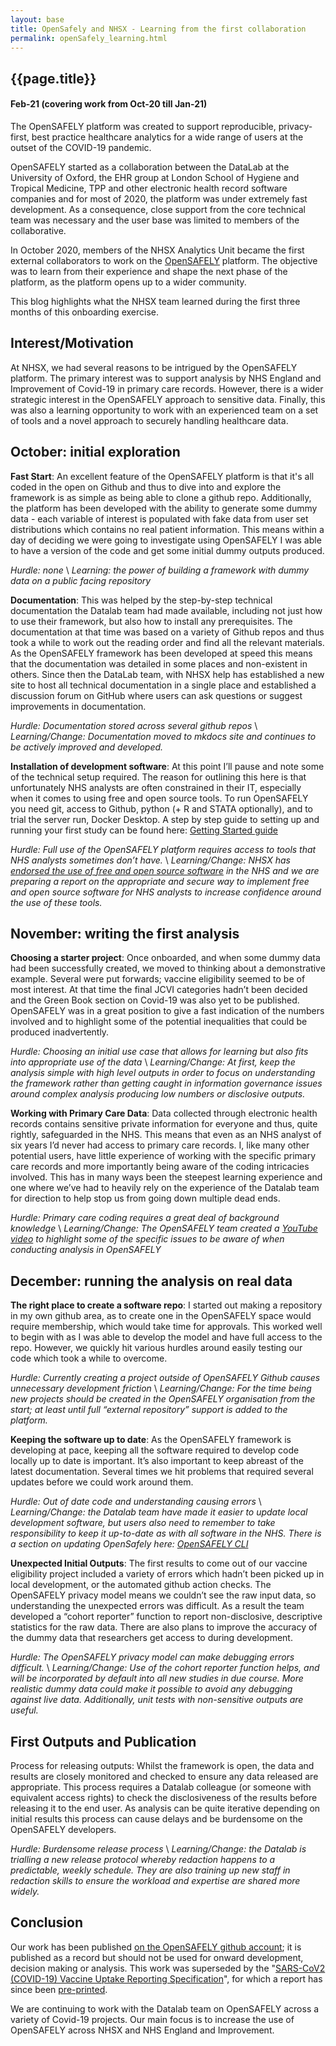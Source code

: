 ```yaml
---
layout: base
title: OpenSafely and NHSX - Learning from the first collaboration
permalink: openSafely_learning.html
---
```


<h2> {{page.title}} </h2>
<h4> Feb-21 (covering work from Oct-20 till Jan-21) </h4>

The OpenSAFELY platform was created to support reproducible, privacy-first, best practice healthcare analytics for a wide range of users at the outset of the COVID-19 pandemic.

OpenSAFELY started as a collaboration between the DataLab at the University of Oxford, the EHR group at London School of Hygiene and Tropical Medicine, TPP and other electronic health record software companies and for most of 2020, the platform was under extremely fast development. As a consequence, close support from the core technical team was necessary and the user base was limited to members of the collaborative.

In October 2020, members of the NHSX Analytics Unit became the first external collaborators to work on the [OpenSAFELY](https://opensafely.org/) platform.  The objective was to learn from their experience and shape the next phase of the platform, as the platform opens up to a wider community.

This blog highlights what the NHSX team learned during the first three months of this onboarding exercise. 

## Interest/Motivation

At NHSX, we had several reasons to be intrigued by the OpenSAFELY platform.  The primary interest was to support analysis by NHS England and Improvement of Covid-19 in primary care records.  However, there is a wider strategic interest in the OpenSAFELY approach to sensitive data.   Finally, this was also a learning opportunity to work with an experienced team on a set of tools and a novel approach to securely handling healthcare data.  

## October: initial exploration

**Fast Start**: An excellent feature of the OpenSAFELY platform is that it's all coded in the open on Github and thus to dive into and explore the framework is as simple as being able to clone a github repo.   Additionally, the platform has been developed with the ability to generate some dummy data - each variable of interest is populated with fake data from user set distributions which contains no real patient information.  This means within a day of deciding we were going to investigate using OpenSAFELY I was able to have a version of the code and get some initial dummy outputs produced.   

*Hurdle: none* \\
*Learning: the power of building a framework with dummy data on a public facing repository*

**Documentation**: This was helped by the step-by-step technical documentation the Datalab team had made available, including not just how to use their framework, but also how to install any prerequisites.  The documentation at that time was based on a variety of Github repos and thus took a while to work out the reading order and find all the relevant materials.  As the OpenSAFELY framework has been developed at speed this means that the documentation was detailed in some places and non-existent in others. Since then the DataLab team, with NHSX help has established a new site to host all technical documentation in a single place and established a discussion forum on GitHub where users can ask questions or suggest improvements in documentation.

*Hurdle: Documentation stored across several github repos* \\
*Learning/Change: Documentation moved to mkdocs site and continues to be actively improved and developed.*

**Installation of development software**: At this point I’ll pause and note some of the technical setup required.  The reason for outlining this here is that unfortunately NHS analysts are often constrained in their IT, especially when it comes to using free and open source tools.  To run OpenSAFELY you need git, access to Github, python (+ R and STATA optionally), and to trial the server run, Docker Desktop.  A step by step guide to setting up and running your first study can be found here: [Getting Started guide](https://docs.opensafely.org/getting-started/)

*Hurdle: Full use of the OpenSAFELY platform requires access to tools that NHS analysts sometimes don’t have.* \\
*Learning/Change: NHSX has [endorsed the use of free and open source software](https://www.nhsx.nhs.uk/blogs/data-saves-lives-building-and-skilling-nhs-analytics-community/) in the NHS and we are preparing a report on the appropriate and secure way to implement free and open source software for NHS analysts to increase confidence around the use of these tools.*

## November: writing the first analysis

**Choosing a starter project**: Once onboarded, and when some dummy data had been successfully created, we moved to thinking about a demonstrative example.   Several were put forwards; vaccine eligibility seemed to be of most interest.  At that time the final JCVI categories hadn’t been decided and the Green Book section on Covid-19 was also yet to be published.  OpenSAFELY was in a great position to give a fast indication of the numbers involved and to highlight some of the potential inequalities that could be produced inadvertently.

*Hurdle: Choosing an initial use case that allows for learning but also fits into appropriate use of the data* \\
*Learning/Change: At first, keep the analysis simple with high level outputs in order to focus on understanding the framework rather than getting caught in information governance issues around complex analysis producing low numbers or disclosive outputs.*

**Working with Primary Care Data**: Data collected through electronic health records contains sensitive private information for everyone and thus, quite rightly, safeguarded in the NHS.  This means that even as an NHS analyst of six years I’d never had access to primary care records.  I, like many other potential users, have little experience of working with the specific primary care records and more importantly being aware of the coding intricacies involved.   This has in many ways been the steepest learning experience and one where we’ve had to heavily rely on the experience of the Datalab team for direction to help stop us from going down multiple dead ends.   

*Hurdle: Primary care coding requires a great deal of background knowledge* \\
*Learning/Change: The OpenSAFELY team created a [YouTube video](https://youtu.be/NEwSQ5-dWSg) to highlight some of the specific issues to be aware of when conducting analysis in OpenSAFELY*


## December: running the analysis on real data

**The right place to create a software repo**: I started out making a repository in my own github area, as to create one in the OpenSAFELY space would require membership, which would take time for approvals.   This worked well to begin with as I was able to develop the model and have full access to the repo.  However, we quickly hit various hurdles around easily testing our code which took a while to overcome. 

*Hurdle: Currently creating a project outside of OpenSAFELY Github causes unnecessary development friction* \\
*Learning/Change: For the time being new projects should be created in the OpenSAFELY organisation from the start; at least until full “external repository” support is added to the platform.*

**Keeping the software up to date**: As the OpenSAFELY framework is developing at pace, keeping all the software required to develop code locally up to date is important.   It’s also important to keep abreast of the latest documentation.  Several times we hit problems that required several updates before we could work around them.

*Hurdle: Out of date code and understanding causing errors* \\
*Learning/Change: the Datalab team have made it easier to update local development software, but users also need to remember to take responsibility to keep it up-to-date as with all software in the NHS. There is a section on updating OpenSafely here: [OpenSAFELY CLI](https://docs.opensafely.org/en/latest/opensafely-cli/)*

**Unexpected Initial Outputs**: The first results to come out of our vaccine eligibility project included a variety of errors which hadn’t been picked up in local development, or the automated github action checks.  The OpenSAFELY privacy model means we couldn’t see the raw input data, so understanding the unexpected errors was difficult.  As a result the team developed a “cohort reporter” function to report non-disclosive, descriptive statistics for the raw data.  There are also plans to improve the accuracy of the dummy data that researchers get access to during development.

*Hurdle: The OpenSAFELY privacy model can make debugging errors difficult.* \\
*Learning/Change: Use of the cohort reporter function helps, and will be incorporated by default into all new studies in due course.  More realistic dummy data could make it possible to avoid any debugging against live data. Additionally, unit tests with non-sensitive outputs are useful.* 

## First Outputs and Publication

Process for releasing outputs: Whilst the framework is open, the data and results are closely monitored and checked to ensure any data released are appropriate.  This process requires a Datalab colleague (or someone with equivalent access rights) to check the disclosiveness of the results before releasing it to the end user.  As analysis can be quite iterative depending on initial results this process can cause delays and be burdensome on the OpenSAFELY developers.  

*Hurdle: Burdensome release process* \\
*Learning/Change: the Datalab is trialling a new release protocol whereby redaction happens to a predictable, weekly schedule.  They are also training up new staff in redaction skills to ensure the workload and expertise are shared more widely.*

## Conclusion

Our work has been published [on the OpenSAFELY github account](https://github.com/opensafely/OS_OC_v001-research);  it is published as a record but should not be used for onward development, decision making or analysis. This work was superseded by the "[SARS-CoV2 (COVID-19) Vaccine Uptake Reporting Specification](https://github.com/opensafely/primis-covid-vacc-uptake-spec)", for which a report has since been [pre-printed](https://doi.org/10.1101/2021.01.25.21250356).

We are continuing to work with the Datalab team on OpenSAFELY across a variety of Covid-19 projects. Our main focus is to increase the use of OpenSAFELY across NHSX and NHS England and Improvement.

